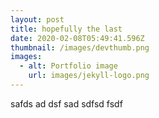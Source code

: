 ```yaml
---
layout: post
title: hopefully the last
date: 2020-02-08T05:49:41.596Z
thumbnail: /images/devthumb.png
images:
  - alt: Portfolio image
    url: images/jekyll-logo.png
---
```

safds ad dsf sad sdfsd fsdf
